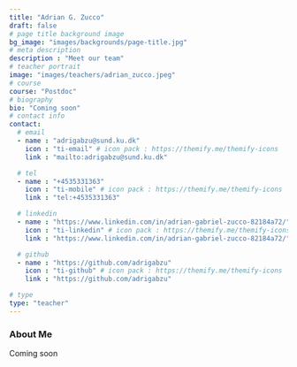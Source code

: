 ```yaml
---
title: "Adrian G. Zucco"
draft: false
# page title background image
bg_image: "images/backgrounds/page-title.jpg"
# meta description
description : "Meet our team"
# teacher portrait
image: "images/teachers/adrian_zucco.jpeg"
# course
course: "Postdoc"
# biography
bio: "Coming soon"
# contact info
contact:
  # email
  - name : "adrigabzu@sund.ku.dk"
    icon : "ti-email" # icon pack : https://themify.me/themify-icons
    link : "mailto:adrigabzu@sund.ku.dk"

  # tel
  - name : "+4535331363"
    icon : "ti-mobile" # icon pack : https://themify.me/themify-icons
    link : "tel:+4535331363"

  # linkedin
  - name : "https://www.linkedin.com/in/adrian-gabriel-zucco-82184a72/"
    icon : "ti-linkedin" # icon pack : https://themify.me/themify-icons
    link : "https://www.linkedin.com/in/adrian-gabriel-zucco-82184a72/"

  # github
  - name : "https://github.com/adrigabzu"
    icon : "ti-github" # icon pack : https://themify.me/themify-icons
    link : "https://github.com/adrigabzu"

# type
type: "teacher"
---
```


### About Me

Coming soon